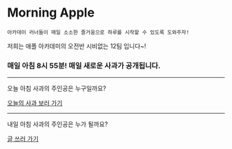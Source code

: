 # Morning Apple

`아카데이 러너들이 매일 소소한 즐거움으로
하루를 시작할 수 있도록 도와주자!`

저희는 애플 아카데미의 오전반 시비없는 12팀 입니다~!

### 매일 아침 8시 55분! 매일 새로운 사과가 공개됩니다.

---

오늘 아침 사과의 주인공은 누구일까요?

[오늘의 사과 보러 가기](https://ada-team12.web.app/)

---

내일 아침 사과의 주인공은 누가 될까요?

[글 쓰러 가기](https://ada-team12.web.app/post)
